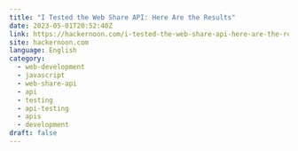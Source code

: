 ```yaml
---
title: "I Tested the Web Share API: Here Are the Results"
date: 2023-05-01T20:52:40Z
link: https://hackernoon.com/i-tested-the-web-share-api-here-are-the-results?source=rss&utm_medium=RSS&utm_source=news.12bit.vn
site: hackernoon.com
language: English
category:
  - web-development
  - javascript
  - web-share-api
  - api
  - testing
  - api-testing
  - apis
  - development
draft: false
---
```

